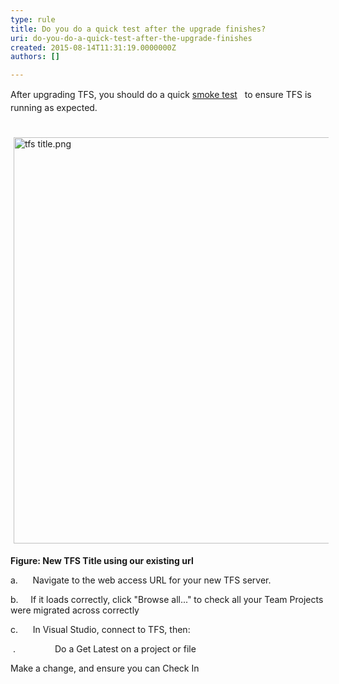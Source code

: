 ```yaml
---
type: rule
title: Do you do a quick test after the upgrade finishes?
uri: do-you-do-a-quick-test-after-the-upgrade-finishes
created: 2015-08-14T11:31:19.0000000Z
authors: []

---
```




<span class='intro'> <p><span style="line-height&#58;20.7999992370605px;">After upgrading TFS, you should do a quick&#160;</span><a href="http&#58;//en.wikipedia.org/wiki/Smoke_testing" style="line-height&#58;20.7999992370605px;">smoke test</a><span style="line-height&#58;20.7999992370605px;">&#160;</span><span style="line-height&#58;20.7999992370605px;">&#160;</span><span style="line-height&#58;20.7999992370605px;">&#160;to ensure&#160;TFS is running as expected.</span></p> </span>

<p>​<img src="tfs%20title.png" alt="tfs title.png" style="margin&#58;5px;width&#58;650px;" /></p><p><strong></strong><strong>Figure&#58; New TFS Title using our existing url</strong></p><p>a.&#160;&#160;&#160;&#160;&#160; Navigate to the web access URL for your new TFS server.</p><p>b.&#160;&#160;&#160;&#160; If it loads correctly, click &quot;Browse all...&quot; to check all your Team Projects were migrated across correctly<br> </p><p>c.&#160;&#160;&#160;&#160;&#160; In Visual Studio, connect to TFS, then&#58;</p><p>&#160;.&#160;&#160;&#160;&#160;&#160;&#160;&#160;&#160;&#160;&#160;&#160;&#160;&#160;&#160;&#160; Do a Get Latest on a project or file</p><p>Make a change, and ensure you can Check In</p>


